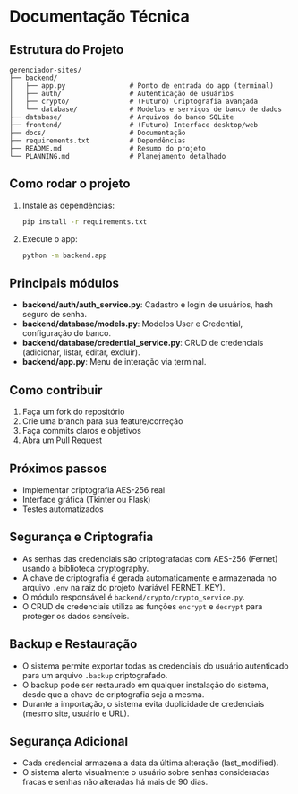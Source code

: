 # Documentação Técnica

## Estrutura do Projeto

```
gerenciador-sites/
├── backend/
│   ├── app.py                # Ponto de entrada do app (terminal)
│   ├── auth/                 # Autenticação de usuários
│   ├── crypto/               # (Futuro) Criptografia avançada
│   └── database/             # Modelos e serviços de banco de dados
├── database/                 # Arquivos do banco SQLite
├── frontend/                 # (Futuro) Interface desktop/web
├── docs/                     # Documentação
├── requirements.txt          # Dependências
├── README.md                 # Resumo do projeto
└── PLANNING.md               # Planejamento detalhado
```

## Como rodar o projeto

1. Instale as dependências:
   ```bash
   pip install -r requirements.txt
   ```
2. Execute o app:
   ```bash
   python -m backend.app
   ```

## Principais módulos

- **backend/auth/auth_service.py**: Cadastro e login de usuários, hash seguro de senha.
- **backend/database/models.py**: Modelos User e Credential, configuração do banco.
- **backend/database/credential_service.py**: CRUD de credenciais (adicionar, listar, editar, excluir).
- **backend/app.py**: Menu de interação via terminal.

## Como contribuir

1. Faça um fork do repositório
2. Crie uma branch para sua feature/correção
3. Faça commits claros e objetivos
4. Abra um Pull Request

## Próximos passos
- Implementar criptografia AES-256 real
- Interface gráfica (Tkinter ou Flask)
- Testes automatizados 

## Segurança e Criptografia

- As senhas das credenciais são criptografadas com AES-256 (Fernet) usando a biblioteca cryptography.
- A chave de criptografia é gerada automaticamente e armazenada no arquivo `.env` na raiz do projeto (variável FERNET_KEY).
- O módulo responsável é `backend/crypto/crypto_service.py`.
- O CRUD de credenciais utiliza as funções `encrypt` e `decrypt` para proteger os dados sensíveis. 

## Backup e Restauração
- O sistema permite exportar todas as credenciais do usuário autenticado para um arquivo `.backup` criptografado.
- O backup pode ser restaurado em qualquer instalação do sistema, desde que a chave de criptografia seja a mesma.
- Durante a importação, o sistema evita duplicidade de credenciais (mesmo site, usuário e URL).

## Segurança Adicional
- Cada credencial armazena a data da última alteração (last_modified).
- O sistema alerta visualmente o usuário sobre senhas consideradas fracas e senhas não alteradas há mais de 90 dias. 